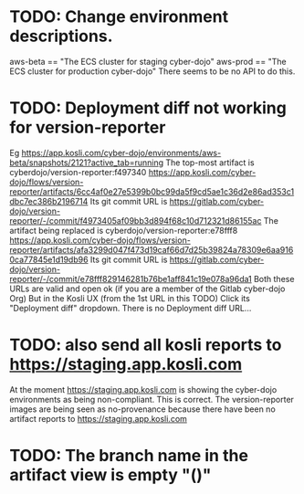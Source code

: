 

# TODO: Change environment descriptions.

aws-beta == "The ECS cluster for staging cyber-dojo"
aws-prod == "The ECS cluster for production cyber-dojo"
There seems to be no API to do this.

# TODO: Deployment diff not working for version-reporter

Eg https://app.kosli.com/cyber-dojo/environments/aws-beta/snapshots/2121?active_tab=running
The top-most artifact is cyberdojo/version-reporter:f497340
  https://app.kosli.com/cyber-dojo/flows/version-reporter/artifacts/6cc4af0e27e5399b0bc99da5f9cd5ae1c36d2e86ad353c1dbc7ec386b2196714
Its git commit URL is
  https://gitlab.com/cyber-dojo/version-reporter/-/commit/f4973405af09bb3d894f68c10d712321d86155ac
The artifact being replaced is cyberdojo/version-reporter:e78fff8
  https://app.kosli.com/cyber-dojo/flows/version-reporter/artifacts/afa3299d047f473d19caf66d7d25b39824a78309e6aa9160ca77845e1d19db96
Its git commit URL is
  https://gitlab.com/cyber-dojo/version-reporter/-/commit/e78fff829146281b76be1aff841c19e078a96da1
Both these URLs are valid and open ok (if you are a member of the Gitlab cyber-dojo Org)
But in the Kosli UX (from the 1st URL in this TODO)
Click its "Deployment diff" dropdown.
There is no Deployment diff URL...

# TODO: also send all kosli reports to https://staging.app.kosli.com

At the moment https://staging.app.kosli.com is showing the
cyber-dojo environments as being non-compliant.
This is correct. The version-reporter images are being seen as
no-provenance because there have been no artifact reports to https://staging.app.kosli.com

# TODO: The branch name in the artifact view is empty "()"
